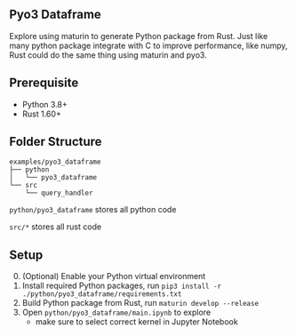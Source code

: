 ## Pyo3 Dataframe
Explore using maturin to generate Python package from Rust. Just like many python package integrate with C to improve performance, like numpy, Rust could do the same thing using maturin and pyo3.


## Prerequisite
- Python 3.8+
- Rust 1.60+

## Folder Structure
```
examples/pyo3_dataframe
├── python
│   └── pyo3_dataframe
└── src
    └── query_handler
```
`python/pyo3_dataframe` stores all python code

`src/*` stores all rust code

## Setup
0. (Optional) Enable your Python virtual environment
1. Install required Python packages, run `pip3 install -r ./python/pyo3_dataframe/requirements.txt`
2. Build Python package from Rust, run `maturin develop --release`
3. Open `python/pyo3_dataframe/main.ipynb` to explore
    - make sure to select correct kernel in Jupyter Notebook
